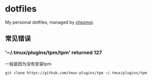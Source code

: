 # dotfiles

My persional dotfiles, managed by [chezmoi](https://www.chezmoi.io).

## 常见错误

### '~/.tmux/plugins/tpm/tpm' returned 127

一般是因为没有安装tpm

```shell
git clone https://github.com/tmux-plugins/tpm ~/.tmux/plugins/tpm
```
